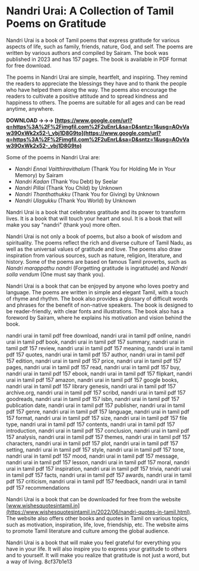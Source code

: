 
 
# Nandri Urai: A Collection of Tamil Poems on Gratitude
 
Nandri Urai is a book of Tamil poems that express gratitude for various aspects of life, such as family, friends, nature, God, and self. The poems are written by various authors and compiled by Sairam. The book was published in 2023 and has 157 pages. The book is available in PDF format for free download.
 
The poems in Nandri Urai are simple, heartfelt, and inspiring. They remind the readers to appreciate the blessings they have and to thank the people who have helped them along the way. The poems also encourage the readers to cultivate a positive attitude and to spread kindness and happiness to others. The poems are suitable for all ages and can be read anytime, anywhere.
 
**DOWNLOAD →→→ [https://www.google.com/url?q=https%3A%2F%2Fimgfil.com%2F2uEnrL&sa=D&sntz=1&usg=AOvVaw39OxWk2x52-\_vbj1D8G9to](https://www.google.com/url?q=https%3A%2F%2Fimgfil.com%2F2uEnrL&sa=D&sntz=1&usg=AOvVaw39OxWk2x52-_vbj1D8G9to)**


 
Some of the poems in Nandri Urai are:
 
- *Nandri Ennai Vaitthiravithalum* (Thank You for Holding Me in Your Memory) by Sairam
- *Nandri Kadan* (Thank You Debt) by Seelar
- *Nandri Pillai* (Thank You Child) by Unknown
- *Nandri Thanthathukku* (Thank You for Giving) by Unknown
- *Nandri Ulagukku* (Thank You World) by Unknown

Nandri Urai is a book that celebrates gratitude and its power to transform lives. It is a book that will touch your heart and soul. It is a book that will make you say "nandri" (thank you) more often.
  
Nandri Urai is not only a book of poems, but also a book of wisdom and spirituality. The poems reflect the rich and diverse culture of Tamil Nadu, as well as the universal values of gratitude and love. The poems also draw inspiration from various sources, such as nature, religion, literature, and history. Some of the poems are based on famous Tamil proverbs, such as *Nandri marappathu nandri* (Forgetting gratitude is ingratitude) and *Nandri solla vendum* (One must say thank you).
 
Nandri Urai is a book that can be enjoyed by anyone who loves poetry and language. The poems are written in simple and elegant Tamil, with a touch of rhyme and rhythm. The book also provides a glossary of difficult words and phrases for the benefit of non-native speakers. The book is designed to be reader-friendly, with clear fonts and illustrations. The book also has a foreword by Sairam, where he explains his motivation and vision behind the book.
 
nandri urai in tamil pdf free download,  nandri urai in tamil pdf online,  nandri urai in tamil pdf book,  nandri urai in tamil pdf 157 summary,  nandri urai in tamil pdf 157 review,  nandri urai in tamil pdf 157 meaning,  nandri urai in tamil pdf 157 quotes,  nandri urai in tamil pdf 157 author,  nandri urai in tamil pdf 157 edition,  nandri urai in tamil pdf 157 price,  nandri urai in tamil pdf 157 pages,  nandri urai in tamil pdf 157 read,  nandri urai in tamil pdf 157 buy,  nandri urai in tamil pdf 157 ebook,  nandri urai in tamil pdf 157 flipkart,  nandri urai in tamil pdf 157 amazon,  nandri urai in tamil pdf 157 google books,  nandri urai in tamil pdf 157 library genesis,  nandri urai in tamil pdf 157 archive.org,  nandri urai in tamil pdf 157 scribd,  nandri urai in tamil pdf 157 goodreads,  nandri urai in tamil pdf 157 isbn,  nandri urai in tamil pdf 157 publication date,  nandri urai in tamil pdf 157 publisher,  nandri urai in tamil pdf 157 genre,  nandri urai in tamil pdf 157 language,  nandri urai in tamil pdf 157 format,  nandri urai in tamil pdf 157 size,  nandri urai in tamil pdf 157 file type,  nandri urai in tamil pdf 157 contents,  nandri urai in tamil pdf 157 introduction,  nandri urai in tamil pdf 157 conclusion,  nandri urai in tamil pdf 157 analysis,  nandri urai in tamil pdf 157 themes,  nandri urai in tamil pdf 157 characters,  nandri urai in tamil pdf 157 plot,  nandri urai in tamil pdf 157 setting,  nandri urai in tamil pdf 157 style,  nandri urai in tamil pdf 157 tone,  nandri urai in tamil pdf 157 mood,  nandri urai in tamil pdf 157 message,  nandri urai in tamil pdf 157 lesson,  nandri urai in tamil pdf 157 moral,  nandri urai in tamil pdf 157 inspiration,  nandri urai in tamil pdf 157 trivia,  nandri urai in tamil pdf 157 facts,  nandri urai in tamil pdf 157 awards,  nandri urai in tamil pdf 157 criticism,  nandri urai in tamil pdf 157 feedback,  nandri urai in tamil pdf 157 recommendations
 
Nandri Urai is a book that can be downloaded for free from the website [www.wishesquotesintamil.in](https://www.wishesquotesintamil.in/2022/06/nandri-quotes-in-tamil.html). The website also offers other books and quotes in Tamil on various topics, such as motivation, inspiration, life, love, friendship, etc. The website aims to promote Tamil literature and culture among the global audience.
 
Nandri Urai is a book that will make you feel grateful for everything you have in your life. It will also inspire you to express your gratitude to others and to yourself. It will make you realize that gratitude is not just a word, but a way of living.
 8cf37b1e13
 
